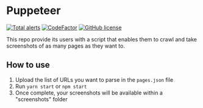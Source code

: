 # Puppeteer 
[![Total alerts](https://img.shields.io/lgtm/alerts/g/Armitage35/puppeteer_crawler.svg?logo=lgtm&logoWidth=18)](https://lgtm.com/projects/g/Armitage35/puppeteer_crawler/alerts/)
[![CodeFactor](https://www.codefactor.io/repository/github/armitage35/puppeteer_crawler/badge/master)](https://www.codefactor.io/repository/github/armitage35/puppeteer_crawler/overview/master)
[![GitHub license](https://img.shields.io/github/license/Naereen/StrapDown.js.svg)](https://github.com/Armitage35/fuzzy-roadmap/blob/dev/LICENSE)


This repo provide its users with a script that enables them to crawl and take screenshots of as many pages as they want to.

## How to use

1. Upload the list of URLs you want to parse in the `pages.json` file
2. Run `yarn start` or `npm start`
3. Once complete, your screenshots will be available within a "screenshots" folder 
